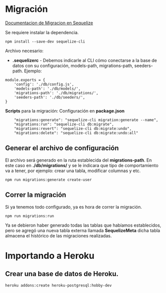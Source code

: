 

# Migración
[Documentacion de Migracion en Sequelize](https://sequelize.org/master/manual/migrations.html)

Se requiere instalar la dependencia.
```
npm install --save-dev sequelize-cli
```
Archivo necesario:

- **.sequelizerc** - Debemos indicarle al CLI cómo conectarse a la base de datos con su configuración, models-path, migrations-path, seeders-path. Ejemplo:
```
module.exports = {
    'config': './db/config.js',
    'models-path': './db/models/',
    'migrations-path': './db/migrations/',
    'seeders-path': './db/seeders/',
}
```

**Scripts** para la migración: Configuración en **package.json**
```
    "migrations:generate": "sequelize-cli migration:generate --name",
    "migrations:run": "sequelize-cli db:migrate",
    "migrations:revert": "sequelize-cli db:migrate:undo",
    "migrations:delete": "sequelize-cli db:migrate:undo:all"
```
## Generar el archivo de configuración
El archivo será generado en la ruta establecida del **migrations-path**. En este caso en **./db/migrations/** y se le indicara que tipo de comportamiento va a tener, por ejemplo: crear una tabla, modificar columnas y etc.
```
npm run migrations:generate create-user
```
## Correr la migración
Si ya tenemos todo configurado, ya es hora de correr la migración.
```
npm run migrations:run
```
Ya se debieron haber generado todas las tablas que habíamos establecidos, pero se agregó una nueva tabla externa llamada **SequelizeMeta** dicha tabla almacena el histórico de las migraciones realizadas.

# Importando a Heroku

## Crear una base de datos de Heroku.
```
heroku addons:create heroku-postgresql:hobby-dev
```